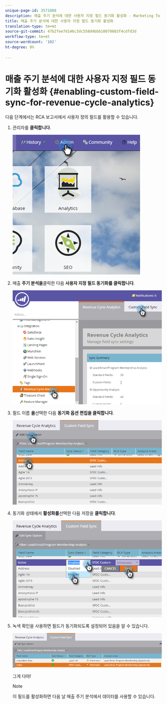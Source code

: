 ```yaml
---
unique-page-id: 3571888
description: 매출 주기 분석에 대한 사용자 지정 필드 동기화 활성화 - Marketing To Docs - 제품 설명서
title: 매출 주기 분석에 대한 사용자 지정 필드 동기화 활성화
translation-type: tm+mt
source-git-commit: 47b2fee7d146c3dc558d4bbb10070683f4cdfd3d
workflow-type: tm+mt
source-wordcount: '102'
ht-degree: 0%

---
```



# 매출 주기 분석에 대한 사용자 지정 필드 동기화 활성화 {#enabling-custom-field-sync-for-revenue-cycle-analytics}

다음 단계에서는 RCA 보고서에서 사용자 정의 필드를 활용할 수 있습니다.

1. 관리자를 **클릭합니다**.

   ![](assets/one.png)

1. 매출 **주기 분석을**&#x200B;클릭한 다음 **사용자 지정 필드 동기화를 클릭합니다**.

   ![](assets/two.png)

1. 필드 이름 **을**&#x200B;선택한 다음 **동기화 옵션 편집을 클릭합니다**.

   ![](assets/three.png)

1. 동기화 상태에서 **활성화를**&#x200B;선택한 다음 저장을 **클릭합니다**.

   ![](assets/four.png)

1. 녹색 확인을 사용하면 필드가 동기화되도록 설정되어 있음을 알 수 있습니다.

   ![](assets/five.png)

   그게 다야!

   >[!NOTE]
   >
   >이 필드를 활성화하면 다음 날 매출 주기 분석에서 데이터를 사용할 수 있습니다.


